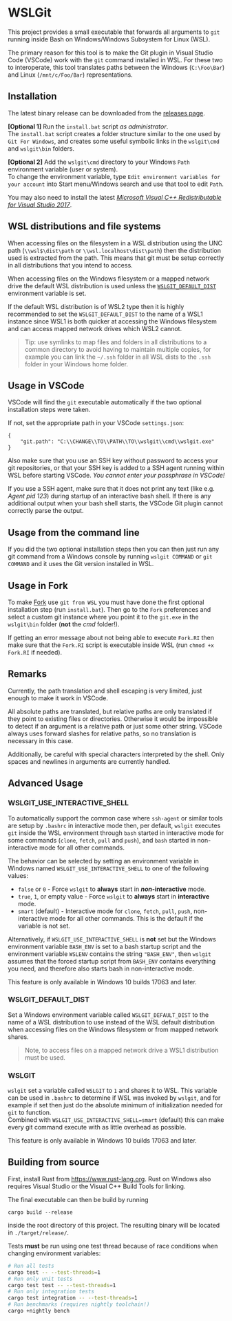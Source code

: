 # WSLGit

This project provides a small executable that forwards all arguments
to `git` running inside Bash on Windows/Windows Subsystem for Linux (WSL).

The primary reason for this tool is to make the Git plugin in
Visual Studio Code (VSCode) work with the `git` command installed in WSL.
For these two to interoperate, this tool translates paths
between the Windows (`C:\Foo\Bar`) and Linux (`/mnt/c/Foo/Bar`)
representations.

## Installation

The latest binary release can be downloaded from the
[releases page](https://github.com/andy-5/wslgit/releases).

**[Optional 1]** Run the `install.bat` script *as administrator*.  
The `install.bat` script creates a folder structure similar to the one used by `Git For Windows`, 
and creates some useful symbolic links in the `wslgit\cmd` and `wslgit\bin` folders.

**[Optional 2]** Add the `wslgit\cmd` directory to your Windows `Path`
environment variable (user or system).  
To change the environment variable, type
`Edit environment variables for your account` into Start menu/Windows search
and use that tool to edit `Path`.

You may also need to install the latest
[*Microsoft Visual C++ Redistributable for Visual Studio 2017*](https://aka.ms/vs/15/release/vc_redist.x64.exe).

## WSL distributions and file systems

When accessing files on the filesystem in a WSL distribution using the UNC path
(`\\wsl$\dist\path` or `\\wsl.localhost\dist\path`) then the distribution used
is extracted from the path. This means that git must be setup correctly in all
distributions that you intend to access.

When accessing files on the Windows filesystem or a mapped network drive the 
default WSL distribution is used unless the
[`WSLGIT_DEFAULT_DIST`](#wslgit_default_dist) environment variable is set.

If the default WSL distribution is of WSL2 type then it is highly recommended to
set the `WSLGIT_DEFAULT_DIST` to the name of a WSL1 instance since WSL1 is both
quicker at accessing the Windows filesystem and can access mapped network drives
which WSL2 cannot.

> Tip: use symlinks to map files and folders in all distributions to a common
> directory to avoid having to maintain multiple copies, for example you can
> link the `~/.ssh` folder in all WSL dists to the `.ssh` folder in your Windows
> home folder.

## Usage in VSCode

VSCode will find the `git` executable automatically if the two optional installation steps were taken.

If not, set the appropriate path in your VSCode `settings.json`:

```
{
    "git.path": "C:\\CHANGE\\TO\\PATH\\TO\\wslgit\\cmd\\wslgit.exe"
}
```

Also make sure that you use an SSH key without password to access your
git repositories, or that your SSH key is added to a SSH agent running
within WSL before starting VSCode.
*You cannot enter your passphrase in VSCode!*

If you use a SSH agent, make sure that it does not print any text
(like e.g. *Agent pid 123*) during startup of an interactive bash shell.
If there is any additional output when your bash shell starts, the VSCode
Git plugin cannot correctly parse the output.


## Usage from the command line

If you did the two optional installation steps then 
you can then just run any git command from a Windows console
by running `wslgit COMMAND` or `git COMMAND` and it uses the Git version
installed in WSL.

## Usage in Fork

To make [Fork](https://fork.dev) use `git from WSL` you must have done the first optional installation step (run `install.bat`). Then go to the `Fork` preferences and select a custom git instance where you point it to the `git.exe` in the `wslgit\bin` folder (**not** the *cmd* folder!).

If getting an error message about not being able to execute `Fork.RI` then make
sure that the `Fork.RI` script is executable inside WSL (run `chmod +x Fork.RI`
if needed).

## Remarks

Currently, the path translation and shell escaping is very limited,
just enough to make it work in VSCode.

All absolute paths are translated, but relative paths are only
translated if they point to existing files or directories.
Otherwise it would be impossible to detect if an
argument is a relative path or just some other string.
VSCode always uses forward slashes for relative paths, so no
translation is necessary in this case.

Additionally, be careful with special characters interpreted by the shell.
Only spaces and newlines in arguments are currently handled.


## Advanced Usage

### WSLGIT_USE_INTERACTIVE_SHELL
To automatically support the common case where `ssh-agent` or similar tools are 
setup by `.bashrc` in interactive mode then, per default, `wslgit` executes `git` 
inside the WSL environment through `bash` started in interactive mode for some 
commands (`clone`, `fetch`, `pull` and `push`), and `bash` started in non-interactive 
mode for all other commands.

The behavior can be selected by setting an environment variable in Windows 
named `WSLGIT_USE_INTERACTIVE_SHELL` to one of the following values:
* `false` or `0` - Force `wslgit` to **always** start in **_non_-interactive** mode.
* `true`, `1`, or empty value - Force `wslgit` to **always** start in **interactive** mode.
* `smart` (default) - Interactive mode for `clone`, `fetch`, `pull`, `push`, 
non-interactive mode for all other commands. This is the default if the variable is not set.

Alternatively, if `WSLGIT_USE_INTERACTIVE_SHELL` is **not** set but the Windows 
environment variable `BASH_ENV` is set to a bash startup script and the environment 
variable `WSLENV` contains the string `"BASH_ENV"`, then `wslgit` assumes that 
the forced startup script from `BASH_ENV` contains everything you need, and 
therefore also starts bash in non-interactive mode.

This feature is only available in Windows 10 builds 17063 and later.

### WSLGIT_DEFAULT_DIST

Set a Windows environment variable called `WSLGIT_DEFAULT_DIST` to the name of a
WSL distribution to use instead of the WSL default distribution when accessing
files on the Windows filesystem or from mapped network shares.

> Note, to access files on a mapped network drive a WSL1 distribution must be used.

### WSLGIT
`wslgit` set a variable called `WSLGIT` to `1` and shares it to WSL. This variable can be used in `.bashrc` to 
determine if WSL was invoked by `wslgit`, and for example if set then just do the absolute minimum of initialization 
needed for `git` to function.  
Combined with `WSLGIT_USE_INTERACTIVE_SHELL=smart` (default) this can make every git command execute with as little overhead as possible.

This feature is only available in Windows 10 builds 17063 and later.

## Building from source

First, install Rust from https://www.rust-lang.org. Rust on Windows also
requires Visual Studio or the Visual C++ Build Tools for linking.

The final executable can then be build by running

```
cargo build --release
```

inside the root directory of this project. The resulting binary will
be located in `./target/release/`.

Tests **must** be run using one test thread because of race conditions when changing environment variables:
```bash
# Run all tests
cargo test -- --test-threads=1
# Run only unit tests
cargo test test -- --test-threads=1
# Run only integration tests
cargo test integration -- --test-threads=1
# Run benchmarks (requires nightly toolchain!)
cargo +nightly bench
```
